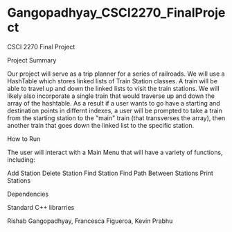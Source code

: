 # Gangopadhyay_CSCI2270_FinalProject

CSCI 2270 Final Project 

Project Summary 

Our project will serve as a trip planner for a series of railroads. We will use a HashTable which stores linked lists of Train Station classes. A train will be able to travel up and down the linked lists to visit the train stations. We will likely also incorporate a single train that would traverse up and down the array of the hashtable. As a result if a user wants to go have a starting and destination points in differnt indexes, a user will be prompted to take a train from the starting station to the "main" train (that transverses the array), then another train that goes down the linked list to the specific station. 

How to Run

The user will interact with a Main Menu that will have a variety of functions, including:

Add Station
Delete Station
Find Station
Find Path Between Stations
Print Stations


Dependencies

Standard C++ librarries

Rishab Gangopadhyay, Francesca Figueroa, Kevin Prabhu

